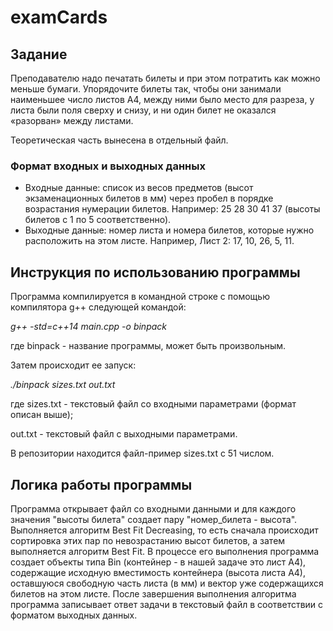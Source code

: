 # examCards

## Задание

Преподавателю надо печатать билеты и при этом потратить как можно меньше бумаги. Упорядочите билеты так, чтобы они занимали наименьшее число листов A4, между ними было место для разреза, у листа были поля сверху и снизу, и ни один билет не оказался «разорван» между листами.

Теоретическая часть вынесена в отдельный файл.

### Формат входных и выходных данных

* Входные данные: список из весов предметов (высот экзаменационных билетов в мм) через пробел в порядке возрастания нумерации билетов. Например: 25 28 30 41 37 (высоты билетов с 1 по 5 соответственно).
* Выходные данные: номер листа и номера билетов, которые нужно расположить на этом листе. Например, Лист 2: 17, 10, 26, 5, 11.

## Инструкция по использованию программы
Программа компилируется в командной строке с помощью компилятора g++ следующей командой:

*g++ -std=c++14 main.cpp -o binpack*

где binpack - название программы, может быть произвольным.

Затем происходит ее запуск:

*./binpack sizes.txt out.txt*

где sizes.txt - текстовый файл со входными параметрами (формат описан выше);

out.txt - текстовый файл с выходными параметрами.

В репозитории находится файл-пример sizes.txt с 51 числом.

## Логика работы программы
Программа открывает файл со входными данными и для каждого значения "высоты билета" создает пару "номер_билета - высота". Выполняется алгоритм Best Fit Decreasing, то есть сначала происходит сортировка этих пар по невозрастанию высот билетов, а затем выполняется алгоритм Best Fit. В процессе его выполнения программа создает объекты типа Bin (контейнер - в нашей задаче это лист А4), содержащие исходную вместимость контейнера (высота листа А4), оставшуюся свободную часть листа (в мм) и вектор уже содержащихся билетов на этом листе. После завершения выполнения алгоритма программа записывает ответ задачи в текстовый файл в соответствии с форматом выходных данных.
